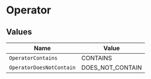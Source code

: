 # Operator


## Values

| Name                     | Value                    |
| ------------------------ | ------------------------ |
| `OperatorContains`       | CONTAINS                 |
| `OperatorDoesNotContain` | DOES_NOT_CONTAIN         |